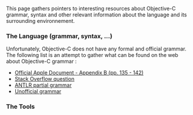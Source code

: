 This page gathers pointers to interesting resources about Objective-C grammar, syntax and other relevant information about the language and its surrounding environnement.

### The Language (grammar, syntax, ...)

Unfortunately, Objective-C does not have any formal and official grammar. The following list is an attempt to gather what can be found on the web about Objective-C grammar :
* [Official Apple Document - Appendix B (pp. 135 - 142)](http://www.uofuiphone.com/iPA/AppleObjective-CManual.pdf)
* [Stack Overflow question](http://stackoverflow.com/questions/6790350/parsing-objective-c-code-for-static-analysis)
* [ANTLR partial grammar](http://www.antlr.org/grammar/1212699960054/ObjectiveC2ansi.g)
* [Unofficial grammar](http://pornel.net/objective-c-grammar)

### The Tools
